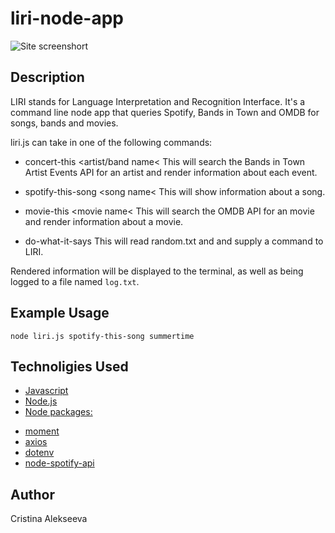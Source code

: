 # liri-node-app

![Site screenshort](https://github.com/javascriptkitty/my_portfolio/blob/master/images/ScreenShot.png)

## Description

LIRI stands for Language Interpretation and Recognition Interface. It's a command line node app that queries Spotify, Bands in Town and OMDB for songs, bands and movies.

liri.js can take in one of the following commands:

- concert-this &#60;artist/band name&#60;
  This will search the Bands in Town Artist Events API for an artist and render information about each event.

- spotify-this-song &#60;song name&#60;
  This will show information about a song.

- movie-this &#60;movie name&#60;
  This will search the OMDB API for an movie and render information about a movie.

- do-what-it-says
  This will read random.txt and and supply a command to LIRI.

Rendered information will be displayed to the terminal, as well as being logged to a file named `log.txt`.

## Example Usage

`node liri.js spotify-this-song summertime`

## Technoligies Used

- [Javascript](https://developer.mozilla.org/en-US/docs/Web/JavaScript)
- [Node.js](https://nodejs.org/en/)
- [Node packages:](https://developer.mozilla.org/ru/docs/Web/CSS)

* [moment](https://www.npmjs.com/package/moment)
* [axios](https://www.npmjs.com/package/axios)
* [dotenv](https://www.npmjs.com/package/dotenv)
* [node-spotify-api](https://www.npmjs.com/package/node-spotify-api)

## Author

Cristina Alekseeva

